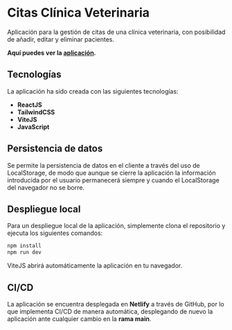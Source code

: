 # Citas Clínica Veterinaria

Aplicación para la gestión de citas de una clínica veterinaria, con posibilidad de añadir, editar y eliminar pacientes.

**Aquí puedes ver la [aplicación](https://fastidious-seahorse-98f522.netlify.app/).**

## Tecnologías

La aplicación ha sido creada con las siguientes tecnologías:

- **ReactJS**
- **TailwindCSS**
- **ViteJS**
- **JavaScript**

## Persistencia de datos

Se permite la persistencia de datos en el cliente a través del uso de LocalStorage, de modo que aunque se cierre la aplicación la información introducida por el usuario permanecerá siempre y cuando el LocalStorage del navegador no se borre.

## Despliegue local

Para un despliegue local de la aplicación, simplemente clona el repositorio y ejecuta los siguientes comandos:

```bash
npm install
npm run dev
```

ViteJS abrirá automáticamente la aplicación en tu navegador.

## CI/CD

La aplicación se encuentra desplegada en **Netlify** a través de GitHub, por lo que implementa CI/CD de manera automática, desplegando de nuevo la aplicación ante cualquier cambio en la **rama main**.
